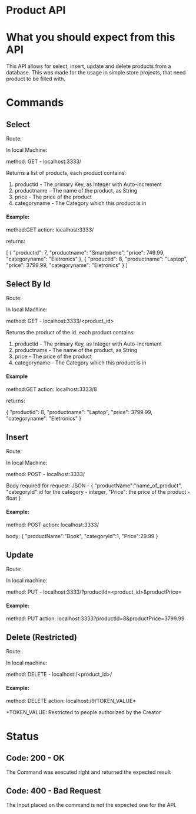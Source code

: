 # Product API

# What you should expect from this API

This API allows for select, insert, update and delete products from a database. This was made for the usage in simple store projects, that need product to be filled with.

# Commands

## Select

Route:

In local Machine:

method: GET - localhost:3333/




Returns a list of products, each product contains:

1. productid - The primary Key, as Integer with Auto-Increment
2. productname - The name of the product, as String
3. price - The price of the product
4. categoryname - The Category which this product is in

#### Example:

method:GET
action: localhost:3333/

returns:

[
    {
        "productid": 7,
        "productname": "Smartphone",
        "price": 749.99,
        "categoryname": "Eletronics"
    },
    {
        "productid": 8,
        "productname": "Laptop",
        "price": 3799.99,
        "categoryname": "Eletronics"
    }
]

## Select By Id

Route:

In local Machine:

method: GET - localhost:3333/<product_id>



Returns the product of the id. each product contains:

1. productid - The primary Key, as Integer with Auto-Increment
2. productname - The name of the product, as String
3. price - The price of the product
4. categoryname - The Category which this product is in

#### Example

method:GET
action: localhost:3333/8

returns:

{
    "productid": 8,
    "productname": "Laptop",
    "price": 3799.99,
    "categoryname": "Eletronics"
}


## Insert

Route:

In local Machine:

method: POST - localhost:3333/

Body required for request:
JSON - 
{
    "productName":"name_of_product",
    "categoryId":id for the category - integer,
    "Price": the price of the product - float
}

#### Example:

method: POST
action: localhost:3333/

body:
{
    "productName":"Book",
    "categoryId":1,
    "Price":29.99
}

## Update

Route:

In local machine:

method: PUT - localhost:3333/?productId=<product_id>&productPrice=<productPrice>

#### Example:

method: PUT
action: localhost:3333?productId=8&productPrice=3799.99

## Delete (Restricted)

Route:

In local machine:

method: DELETE - localhost:/<product_id>/<token>

#### Example:

method: DELETE 
action: localhost:/9/TOKEN_VALUE*

*TOKEN_VALUE: Restricted to people authorized by the Creator

# Status

## Code: 200 - OK

The Command was executed right and returned the expected result

## Code: 400 - Bad Request

The Input placed on the command is not the expected one for the API.

